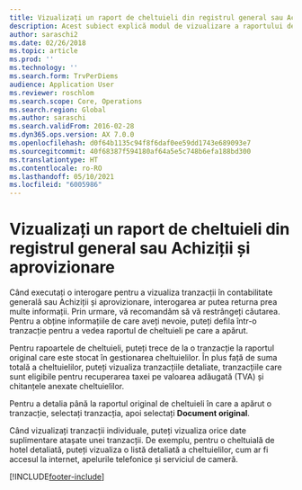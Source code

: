 ```yaml
---
title: Vizualizați un raport de cheltuieli din registrul general sau Achiziții și aprovizionare
description: Acest subiect explică modul de vizualizare a raportului de cheltuieli original pe care a apărut o tranzacție.
author: saraschi2
ms.date: 02/26/2018
ms.topic: article
ms.prod: ''
ms.technology: ''
ms.search.form: TrvPerDiems
audience: Application User
ms.reviewer: roschlom
ms.search.scope: Core, Operations
ms.search.region: Global
ms.author: saraschi
ms.search.validFrom: 2016-02-28
ms.dyn365.ops.version: AX 7.0.0
ms.openlocfilehash: d0f64b1135c94f8f6daf0ee59dd1743e689093e7
ms.sourcegitcommit: 40f68387f594180af64a5e5c748b6efa188bd300
ms.translationtype: HT
ms.contentlocale: ro-RO
ms.lasthandoff: 05/10/2021
ms.locfileid: "6005986"
---
```

# <a name="view-an-expense-report-from-general-ledger-or-procurement-and-sourcing"></a>Vizualizați un raport de cheltuieli din registrul general sau Achiziții și aprovizionare

Când executați o interogare pentru a vizualiza tranzacții în contabilitate generală sau Achiziții și aprovizionare, interogarea ar putea returna prea multe informații. Prin urmare, vă recomandăm să vă restrângeți căutarea. Pentru a obține informațiile de care aveți nevoie, puteți defila într-o tranzacție pentru a vedea raportul de cheltuieli pe care a apărut.

Pentru rapoartele de cheltuieli, puteți trece de la o tranzacție la raportul original care este stocat în gestionarea cheltuielilor. În plus față de suma totală a cheltuielilor, puteți vizualiza tranzacțiile detaliate, tranzacțiile care sunt eligibile pentru recuperarea taxei pe valoarea adăugată (TVA) și chitanțele anexate cheltuielilor.

Pentru a detalia până la raportul original de cheltuieli în care a apărut o tranzacție, selectați tranzacția, apoi selectați **Document original**.

Când vizualizați tranzacții individuale, puteți vizualiza orice date suplimentare atașate unei tranzacții. De exemplu, pentru o cheltuială de hotel detaliată, puteți vizualiza o listă detaliată a cheltuielilor, cum ar fi accesul la internet, apelurile telefonice și serviciul de cameră.


[!INCLUDE[footer-include](../includes/footer-banner.md)]
